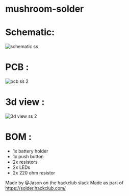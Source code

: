 # mushroom-solder
# Schematic:
![schematic ss](https://github.com/user-attachments/assets/11c42e39-aa7b-4941-9819-cbe12622b898)
# PCB :
![pcb ss 2](https://github.com/user-attachments/assets/d041d4a5-85a2-4004-a9e0-f4c7290ea221)
# 3d view :
![3d view ss 2](https://github.com/user-attachments/assets/b781e870-c7af-49b6-9355-dd67f002abac)

# BOM :
- 1x battery holder
- 1x push button
- 2x resistors
- 2x LEDs
- 2x 220 ohm resistor

Made by @Jason on the hackclub slack
Made as part of https://solder.hackclub.com/ 
